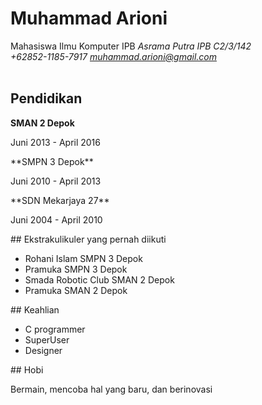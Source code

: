 # Muhammad Arioni
Mahasiswa Ilmu Komputer IPB *Asrama Putra IPB C2/3/142<br>+62852-1185-7917 muhammad.arioni@gmail.com*
	<br>
	<br>
## Pendidikan 
**SMAN 2 Depok**
<p>Juni 2013 - April 2016</p>
**SMPN 3 Depok**
<p>Juni 2010 - April 2013</p>
**SDN Mekarjaya 27**
<p>Juni 2004 - April 2010</p>
## Ekstrakulikuler yang pernah diikuti
<ul>
<li>Rohani Islam SMPN 3 Depok</li>
<li>Pramuka SMPN 3 Depok</li>
<li>Smada Robotic Club SMAN 2 Depok</li>
<li>Pramuka SMAN 2 Depok</li>
</ul>
## Keahlian
<ul>
<li>C programmer</li>
<li>SuperUser</li>
<li>Designer</li>
</ul>
## Hobi
<p>Bermain, mencoba hal yang baru, dan berinovasi</p>

